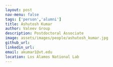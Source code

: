 ```yaml
---
layout: post
nav-menu: false
tags: ['person','alumni']
title: Ashutosh Kumar 
author: Valeev Group
description: Postdoctoral Associate
image: assets/images/people/ashutosh_kumar.jpg
github_url: 
linkedin_url: 
email: akumar1@vt.edu
location: Los Alamos National Lab
---
```

